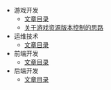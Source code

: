 * 游戏开发
    * [文章目录](game/README.md)
    * [关于游戏资源版本控制的思路](game/rescontroller.md)
* 运维技术
    * [文章目录](devops/README.md)
* 前端开发
    * [文章目录](frontend/README.md)
* 后端开发
    * [文章目录](backend/README.md)
